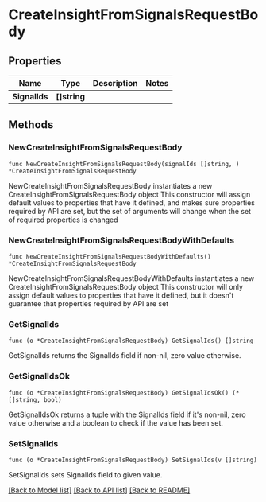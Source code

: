 # CreateInsightFromSignalsRequestBody

## Properties

Name | Type | Description | Notes
------------ | ------------- | ------------- | -------------
**SignalIds** | **[]string** |  | 

## Methods

### NewCreateInsightFromSignalsRequestBody

`func NewCreateInsightFromSignalsRequestBody(signalIds []string, ) *CreateInsightFromSignalsRequestBody`

NewCreateInsightFromSignalsRequestBody instantiates a new CreateInsightFromSignalsRequestBody object
This constructor will assign default values to properties that have it defined,
and makes sure properties required by API are set, but the set of arguments
will change when the set of required properties is changed

### NewCreateInsightFromSignalsRequestBodyWithDefaults

`func NewCreateInsightFromSignalsRequestBodyWithDefaults() *CreateInsightFromSignalsRequestBody`

NewCreateInsightFromSignalsRequestBodyWithDefaults instantiates a new CreateInsightFromSignalsRequestBody object
This constructor will only assign default values to properties that have it defined,
but it doesn't guarantee that properties required by API are set

### GetSignalIds

`func (o *CreateInsightFromSignalsRequestBody) GetSignalIds() []string`

GetSignalIds returns the SignalIds field if non-nil, zero value otherwise.

### GetSignalIdsOk

`func (o *CreateInsightFromSignalsRequestBody) GetSignalIdsOk() (*[]string, bool)`

GetSignalIdsOk returns a tuple with the SignalIds field if it's non-nil, zero value otherwise
and a boolean to check if the value has been set.

### SetSignalIds

`func (o *CreateInsightFromSignalsRequestBody) SetSignalIds(v []string)`

SetSignalIds sets SignalIds field to given value.



[[Back to Model list]](../README.md#documentation-for-models) [[Back to API list]](../README.md#documentation-for-api-endpoints) [[Back to README]](../README.md)


